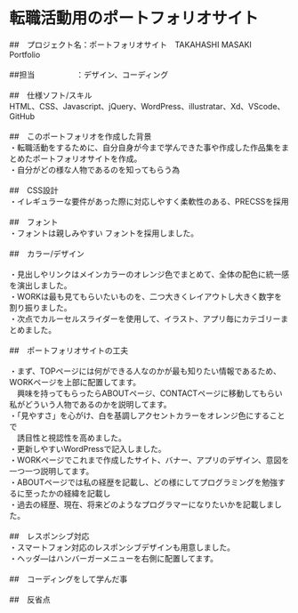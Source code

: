 # 転職活動用のポートフォリオサイト


##　プロジェクト名：ポートフォリオサイト　TAKAHASHI MASAKI　Portfolio<br>
<br>
##担当　　　　　 ：デザイン、コーディング<br>
<br>
##　仕様ソフト/スキル<br>
HTML、CSS、Javascript、jQuery、WordPress、illustratar、Xd、VScode、GitHub<br>
<br>
##　このポートフォリオを作成した背景<br>
・転職活動をするために、自分自身が今まで学んできた事や作成した作品集をまとめたポートフォリオサイトを作成。<br>
・自分がどの様な人物であるのを知ってもらう為<br>
<br>
##　CSS設計<br>
・イレギュラーな要件があった際に対応しやすく柔軟性のある、PRECSSを採用<br>
<br>
##　フォント<br>
・フォントは親しみやすい フォントを採用しました。<br>
<br>
##　カラー/デザイン<br>
<br>
・見出しやリンクはメインカラーのオレンジ色でまとめて、全体の配色に統一感を演出しました。<br>
・WORKは最も見てもらいたいものを、二つ大きくレイアウトし大きく数字を割り振りました。<br>
・次点でカルーセルスライダーを使用して、イラスト、アプリ毎にカテゴリーまとめました。<br>
<br>
##　ポートフォリオサイトの工夫<br>
<br>
・まず、TOPページには何ができる人なのかが最も知りたい情報であるため、WORKページを上部に配置してます。<br>
　興味を持ってもらったらABOUTページ、CONTACTページに移動してもらい私がどういう人物であるのかを説明してます。<br>
・「見やすさ」を心がけ、白を基調しアクセントカラーをオレンジ色にすることで<br>
　誘目性と視認性を高めました。<br>
・更新しやすいWordPressで記入しました。<br>
・WORKページでこれまで作成したサイト、バナー、アプリのデザイン、意図を一つ一つ説明してます。<br>
・ABOUTページでは私の経歴を記載し、どの様にしてプログラミングを勉強するに至ったかの経緯を記載し<br>
・過去の経歴、現在、将来どのようなプログラマーになりたいかを記載しました。<br>
<br>
##　レスポンシブ対応<br>
・スマートフォン対応のレスポンシブデザインも用意しました。<br>
・ヘッダ―はハンバーガーメニューを右側に配置してます。<br>
<br>
##　コーディングをして学んだ事<br>
<br>
##　反省点<br>
